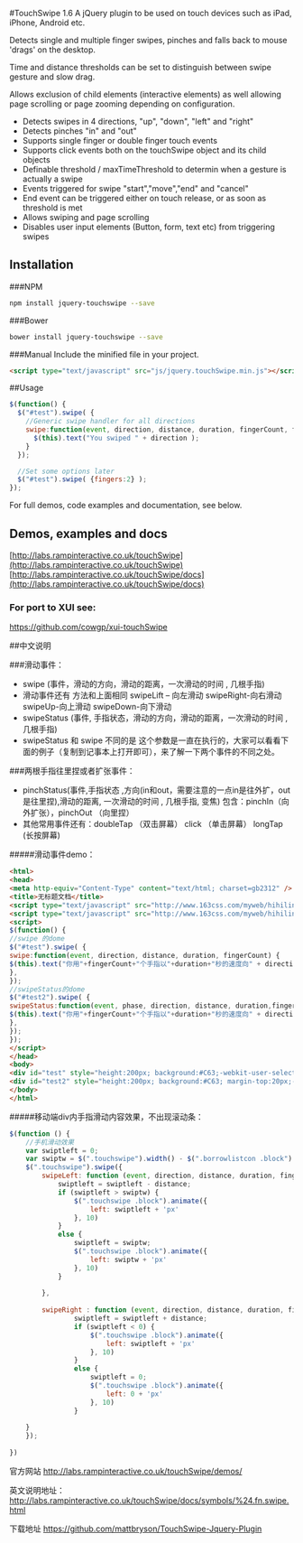 #TouchSwipe 1.6
A jQuery plugin to be used on touch devices such as iPad, iPhone, Android etc.

Detects single and multiple finger swipes, pinches and falls back to mouse 'drags' on the desktop.

Time and distance thresholds can be set to distinguish between swipe gesture and slow drag.

Allows exclusion of child elements (interactive elements) as well allowing page scrolling or page zooming depending on configuration.

* Detects swipes in 4 directions, "up", "down", "left" and "right"
* Detects pinches "in" and "out"
* Supports single finger or double finger touch events
* Supports click events both on the touchSwipe object and its child objects
* Definable threshold / maxTimeThreshold to determin when a gesture is actually a swipe
* Events triggered for swipe "start","move","end" and "cancel"
* End event can be triggered either on touch release, or as soon as threshold is met
* Allows swiping and page scrolling
* Disables user input elements (Button, form, text etc) from triggering swipes

## Installation  
###NPM
````bash
npm install jquery-touchswipe --save
````
###Bower
````bash
bower install jquery-touchswipe --save
````
###Manual
Include the minified file in your project.
````html
<script type="text/javascript" src="js/jquery.touchSwipe.min.js"></script>
````

##Usage
````javascript
$(function() {
  $("#test").swipe( {
    //Generic swipe handler for all directions
    swipe:function(event, direction, distance, duration, fingerCount, fingerData) {
      $(this).text("You swiped " + direction );  
    }
  });

  //Set some options later
  $("#test").swipe( {fingers:2} );
});
````

For full demos, code examples and documentation, see below.

## Demos, examples and docs

[http://labs.rampinteractive.co.uk/touchSwipe](http://labs.rampinteractive.co.uk/touchSwipe)  
[http://labs.rampinteractive.co.uk/touchSwipe/docs](http://labs.rampinteractive.co.uk/touchSwipe/docs)

### For port to XUI see:
https://github.com/cowgp/xui-touchSwipe

##中文说明

###滑动事件：

* swipe (事件，滑动的方向，滑动的距离，一次滑动的时间 , 几根手指)
* 滑动事件还有 方法和上面相同 swipeLift – 向左滑动  swipeRight-向右滑动 swipeUp-向上滑动  swipeDown-向下滑动
* swipeStatus (事件, 手指状态，滑动的方向，滑动的距离，一次滑动的时间 , 几根手指)
* swipeStatus 和 swipe 不同的是 这个参数是一直在执行的，大家可以看看下面的例子（复制到记事本上打开即可），来了解一下两个事件的不同之处。

###两根手指往里捏或者扩张事件：
* pinchStatus(事件,手指状态 ,方向(in和out，需要注意的一点in是往外扩，out是往里捏),滑动的距离, 一次滑动的时间 , 几根手指, 变焦)
包含：pinchIn（向外扩张），pinchOut （向里捏）
* 其他常用事件还有：doubleTap （双击屏幕） click （单击屏幕） longTap (长按屏幕)

#####滑动事件demo：
````html
<html>
<head>
<meta http-equiv="Content-Type" content="text/html; charset=gb2312" />
<title>无标题文档</title>
<script type="text/javascript" src="http://www.163css.com/myweb/hihilinxuan/template/hihilinxuan/cssjs/2012/12/ifengtouch/js/jquery.min.js"></script>
<script type="text/javascript" src="http://www.163css.com/myweb/hihilinxuan/template/hihilinxuan/cssjs/2012/12/ifengtouch/js/jquery.touchSwipe.min.js"></script>
<script>
$(function() {
//swipe 的dome
$("#test").swipe( {
swipe:function(event, direction, distance, duration, fingerCount) {
$(this).text("你用"+fingerCount+"个手指以"+duration+"秒的速度向" + direction + "滑动了" +distance+ "像素 " );
},
});
//swipeStatus的dome
$("#test2").swipe( {
swipeStatus:function(event, phase, direction, distance, duration,fingerCount) {
$(this).text("你用"+fingerCount+"个手指以"+duration+"秒的速度向" + direction + "滑动了" +distance+ "像素 " +"你在"+phase+"中");
},
});
});
</script>
</head>
<body>
<div id="test" style="height:200px; background:#C63;-webkit-user-select:none; text-align:center; line-height:200px; color:#fff">swipe 的dome</div>
<div id="test2" style="height:200px; background:#C63; margin-top:20px;-webkit-user-select:none; text-align:center; line-height:200px; color:#fff">swipeStatus的dome</div>
</body>
</html>
````
 

#####移动端div内手指滑动内容效果，不出现滚动条： 
````javascript
$(function () {
    //手机滑动效果
    var swiptleft = 0;
    var swiptw = $(".touchswipe").width() - $(".borrowlistcon .block").eq(0).width();
    $(".touchswipe").swipe({
        swipeLeft: function (event, direction, distance, duration, fingerCount) {
            swiptleft = swiptleft - distance;
            if (swiptleft > swiptw) {
                $(".touchswipe .block").animate({
                    left: swiptleft + 'px'
                }, 10)
            }
            else {
                swiptleft = swiptw;
                $(".touchswipe .block").animate({
                    left: swiptw + 'px'
                }, 10)
            }
             
        },
 
        swipeRight : function (event, direction, distance, duration, fingerCount) {
                swiptleft = swiptleft + distance;
                if (swiptleft < 0) {
                    $(".touchswipe .block").animate({
                        left: swiptleft + 'px'
                    }, 10)
                }
                else {
                    swiptleft = 0;
                    $(".touchswipe .block").animate({
                        left: 0 + 'px'
                    }, 10)
                }
             
    }
    });
 
})
````
官方网站
http://labs.rampinteractive.co.uk/touchSwipe/demos/

英文说明地址：
http://labs.rampinteractive.co.uk/touchSwipe/docs/symbols/%24.fn.swipe.html

下载地址
https://github.com/mattbryson/TouchSwipe-Jquery-Plugin

